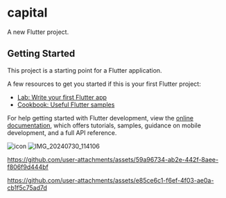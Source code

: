 # capital

A new Flutter project.

## Getting Started

This project is a starting point for a Flutter application.

A few resources to get you started if this is your first Flutter project:

- [Lab: Write your first Flutter app](https://docs.flutter.dev/get-started/codelab)
- [Cookbook: Useful Flutter samples](https://docs.flutter.dev/cookbook)

For help getting started with Flutter development, view the
[online documentation](https://docs.flutter.dev/), which offers tutorials,
samples, guidance on mobile development, and a full API reference.


![icon](https://github.com/user-attachments/assets/f0c7a7bb-ad8e-4242-b23d-1e9ee67b20a5)
![IMG_20240730_114106](https://github.com/user-attachments/assets/adcb9671-6f37-4538-b5c3-136cae18c3d8)

https://github.com/user-attachments/assets/59a96734-ab2e-442f-8aee-f806f9d444bf


https://github.com/user-attachments/assets/e85ce6c1-f6ef-4f03-ae0a-cb1f5c75ad7d



